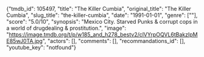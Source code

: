 {"tmdb_id": 105497, "title": "The Killer Cumbia", "original_title": "The Killer Cumbia", "slug_title": "the-killer-cumbia", "date": "1991-01-01", "genre": [""], "score": "5.0/10", "synopsis": "Mexico City. Starved Punks &amp; corrupt cops in a world of drugdealing &amp; prostitution.", "image": "https://image.tmdb.org/t/p/w185_and_h278_bestv2/clVYrpOQVL6tBakzIpME85wJ0TA.jpg", "actors": [], "comments": [], "recommandations_id": [], "youtube_key": "notfound"}